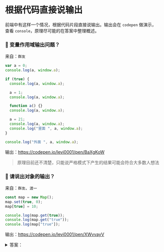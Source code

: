 # 根据代码直接说输出

前端中有这样一个情况，根据代码片段直接说输出。输出会在 `codepen` 做演示，查看 `console`，原理尽可能的在答案中整理概述。

### 🔴 变量作用域输出问题？

来自：`群友`

```js
var a = 0;
console.log(a, window.a);

if (true) {
  console.log(a, window.a);

  a = 1;
  console.log(a, window.a);

  function a() {}
  console.log(a, window.a);

  a = 21;
  console.log(a, window.a);
  console.log("里面 ", a, window.a);
}

console.log("外面 ", a, window.a);
```

输出：https://codepen.io/levi0001/pen/BaXgKoW

> 原理目前还不清楚，只能说严格模式下产生的结果可能会符合大多数人想法

### 🔴 请说出对象的输出？

来自：`群友`、`渡一`

```js
const map = new Map();
map.set(true, 0);
map[true] = 10;

console.log(map.get(true));
console.log(map.get("true"));
console.log(map["true"]);
```

输出：https://codepen.io/levi0001/pen/XWvvayV

<details>

<summary>答案：</summary>

> 0
>
> undefined
>
> 10

先看 `Map` 对象，存在 `get` 和 `set` 方法，当 `set` 一个 `true` 为 0，获取 `true` 也一定是 0，但是获取字符 `'true'` 的时候由于 `key` 不存在拿到 `undefined`

这里简短补个内容：`Map` 和 `WeakMap` 的区别

| 分类     | `Map`                    | `WeakMap`                         |
| -------- | ------------------------ | --------------------------------- |
| `key`    | 任意类型                 | `Object`                          |
| 内存管理 | 不能自动回收             | 自动回收                          |
| 遍历     | 可遍历                   | 只能取值不可遍历                  |
| 使用场景 | 缓存数据、唯一标识的集合 | 需要自动回收，如 `Dom` 关联的方法 |

> 内存管理即引用机制，当设置 `key` 为一个 `Object` 时，除了集合对象其他地方不再使用的时候是否自动回收

然后再来看对象取值，以下内容来自 `渡一`：属性读取方式，有这么一段代码

```js
const obj = {};
const x = 'x';

obj.x;
obj.[x];
```

浏览器对 `js` 对象的读和写会转成一个内部方法，这里以 `[[Get]]` 和 `[[Set]]` 作为演示，都有 3 个参数：

```js
// 参数：操作对象、属性名称，`this` 指向
[[Get]](obj, "x", obj);

// `this` 指向存在是为了属性有可能是一个访问器，访问器中有可能会用到 `this`
const obj = {
  get x() {
    return this.y;
  },
};
```

在读取属性时分两种读法：

- `obj.x`：直接将属性 `x` 转换成字符串
- `obj[]`：这里会将属性做一个处理，判断是否为 `Symbol`

```js
// isSymbol 为自定义演示用，浏览器内部判断方法不一样
const symbolTag = "[object Symbol]";
const isObject = (value) => typeof value === "object" && value !== null;
const isSymbol = (value) =>
  value === "symbol" ||
  (isObject(value) && Object.prototype.toString.call(value) === symbolTag);

obj.x; // [[Get]](obj, 'x', obj)
obj[x]; // [[Get]](obj, isSymbol(x) ? x : String(x) : obj)
```

结合上面总结，来看数组：

```js
const arr = [];
arr[0] = 1;
arr["0"] = 2;
```

这里得到长度为 1 的数组，且下标 0 的值为 2：

- 以为 `[]` 中的 `key` 都不是 `Symbol`，全部转换成字符 `'0'`

结合上面总结，将 `Object` 作为 `key`：

```js
const obj = {};
obj[{ a: 1 }] = 1;
obj[{ a: 2 }] = 2;

console.log(obj);
```

最终会将 `key` 转换成字符为 `[object Object]`，最后得到：

- `{ '[object Object]': 2 }`

</details>
